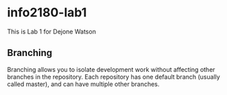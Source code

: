 # info2180-lab1


This is Lab 1 for Dejone Watson

## Branching

Branching allows you to isolate development work without affecting other branches in the repository. Each repository has one default branch (usually called master), and can have multiple other branches.

